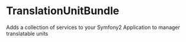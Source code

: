 TranslationUnitBundle
=====================

Adds a collection of services to your Symfony2 Application to manager translatable units
